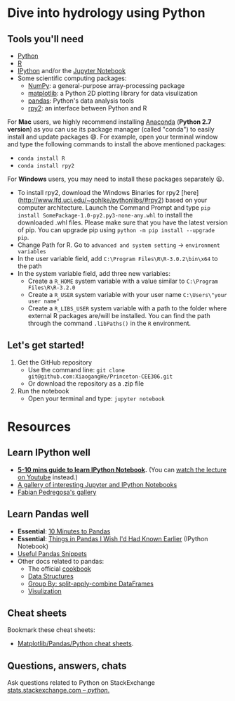 # Dive into hydrology using Python 

## Tools you'll need
[Python]: http://www.python.org
[R]: https://www.r-project.org/
[IPython]: http://ipython.org
[Jupyter Notebook]: http://jupyter.org
[NumPy]: http://www.numpy.org
[matplotlib]: http://matplotlib.org
[pandas]: http://pandas.pydata.org/index.html
[rpy2]: https://rpy2.readthedocs.io/en/version_2.8.x/

- [Python]
- [R]
- [IPython] and/or the [Jupyter Notebook]
- Some scientific computing packages:
	- [NumPy]: a general-purpose array-processing package 
    - [matplotlib]: a Python 2D plotting library for data visulization
	- [pandas]: Python's data analysis tools
	- [rpy2]: an interface between Python and R

For **Mac** users, we highly recommend installing [Anaconda](https://www.continuum.io/downloads) (**Python 2.7 version**) as you can use its package manager (called "conda") to easily install and update packages :smile:. For example, open your terminal window and type the following commands to install the above mentioned packages:
- `conda install R`
- `conda install rpy2`

For **Windows** users, you may need to install these packages separately :frowning:. 
- To install rpy2, download the Windows Binaries for rpy2 [here] (http://www.lfd.uci.edu/~gohlke/pythonlibs/#rpy2) based on your computer architecture. Launch the Command Prompt and type `pip install SomePackage-1.0-py2.py3-none-any.whl` to install the downloaded .whl files. Please make sure that you have the latest version of pip. You can upgrade pip using `python -m pip install --upgrade pip`.
- Change Path for R. Go to `advanced and system setting` -> `environment variables`
- In the user variable field, add `C:\Program Files\R\R-3.0.2\bin\x64` to the path
- In the system variable field, add three new variables: 
    - Create a `R_HOME` system variable with a value similar to `C:\Program Files\R\R-3.2.0`
    - Create a `R_USER` system variable with your user name `C:\Users\"your user name"`
    - Create a `R_LIBS_USER` system variable with a path to the folder where external R packages are/will be installed. You can find the path through the command `.libPaths()` in the `R` environment.

## Let's get started!
1. Get the GitHub repository
   - Use the command line: `git clone git@github.com:XiaogangHe/Princeton-CEE306.git` 
   - Or download the repository as a .zip file 
2. Run the notebook 
   - Open your terminal and type: `jupyter notebook`

# Resources

## Learn IPython well
*  **[5-10 mins guide to learn IPython Notebook](http://opentechschool.github.io/python-data-intro/core/notebook.html).** (You can [watch the lecture on Youtube](https://www.youtube.com/watch?v=qb7FT68tcA8) instead.)
* [A gallery of interesting Jupyter and IPython Notebooks](https://github.com/jupyter/jupyter/wiki/A-gallery-of-interesting-Jupyter-and-IPython-Notebooks)
* [Fabian Pedregosa's gallery](http://nb.bianp.net/sort/views/)

## Learn Pandas well
* **Essential**: [10 Minutes to Pandas](http://pandas.pydata.org/pandas-docs/stable/10min.html)
* **Essential**: [Things in Pandas I Wish I'd Had Known Earlier](http://nbviewer.ipython.org/github/rasbt/python_reference/blob/master/tutorials/things_in_pandas.ipynb) (IPython Notebook)
* [Useful Pandas Snippets](http://www.swegler.com/becky/blog/2014/08/06/useful-pandas-snippets/)
* Other docs related to pandas:
	* The official [cookbook](http://pandas.pydata.org/pandas-docs/stable/cookbook.html)
	* [Data Structures](http://pandas.pydata.org/pandas-docs/stable/dsintro.html)
	* [Group By: split-apply-combine DataFrames](http://pandas.pydata.org/pandas-docs/stable/groupby.html)
	* [Visulization](http://pandas.pydata.org/pandas-docs/version/0.15.0/visualization.html)

## Cheat sheets
Bookmark these cheat sheets:
- [Matplotlib/Pandas/Python cheat sheets](https://drive.google.com/folderview?id=0ByIrJAE4KMTtaGhRcXkxNHhmY2M).

## Questions, answers, chats
Ask questions related to Python on StackExchange [stats.stackexchange.com – _python_.](http://stats.stackexchange.com/questions/tagged/python) 

